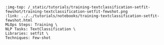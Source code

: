 ```{grid-item-card} 🤯 Few-shot classification with SetFit and a custom dataset
:img-top: /_static/tutorials/training-textclassification-setfit-fewshot/training-textclassification-setfit-fewshot.png
:link: ../../tutorials/notebooks/training-textclassification-setfit-fewshot.html
MLOps Steps: Training \
NLP Tasks: TextClassification \
Libraries: setfit \
Techniques: Few-shot
```